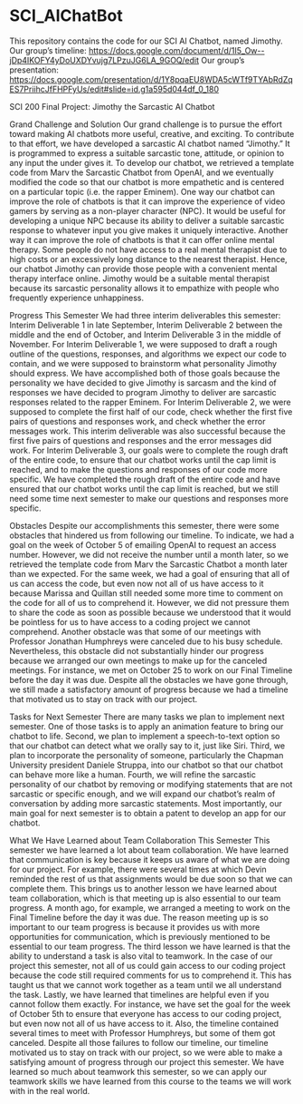 # SCI_AIChatBot
This repository contains the code for our SCI AI Chatbot, named Jimothy.
Our group’s timeline: https://docs.google.com/document/d/1I5_Ow--jDp4IKOFY4yDoUXDYvujg7LPzuJG6LA_9GOQ/edit
Our group’s presentation: https://docs.google.com/presentation/d/1Y8pqaEU8WDA5cWTf9TYAbRdZqES7PriihcJfFHPFyUs/edit#slide=id.g1a595d044df_0_180

SCI 200 Final Project: Jimothy the Sarcastic AI Chatbot

Grand Challenge and Solution
Our grand challenge is to pursue the effort toward making AI chatbots more useful, creative, and exciting. To contribute to that effort, we have developed a sarcastic AI chatbot named “Jimothy.” It is programmed to express a suitable sarcastic tone, attitude, or opinion to any input the under gives it. To develop our chatbot, we retrieved a template code from Marv the Sarcastic Chatbot from OpenAI, and we eventually modified the code so that our chatbot is more empathetic and is centered on a particular topic (i.e. the rapper Eminem). One way our chatbot can improve the role of chatbots is that it can improve the experience of video gamers by serving as a non-player character (NPC). It would be useful for developing a unique NPC because its ability to deliver a suitable sarcastic response to whatever input you give makes it uniquely interactive. Another way it can improve the role of chatbots is that it can offer online mental therapy. Some people do not have access to a real mental therapist due to high costs or an excessively long distance to the nearest therapist. Hence, our chatbot Jimothy can provide those people with a convenient mental therapy interface online. Jimothy would be a suitable mental therapist because its sarcastic personality allows it to empathize with people who frequently experience unhappiness. 

Progress This Semester
We had three interim deliverables this semester: Interim Deliverable 1 in late September, Interim Deliverable 2 between the middle and the end of October, and Interim Deliverable 3 in the middle of November. For Interim Deliverable 1, we were supposed to draft a rough outline of the questions, responses, and algorithms we expect our code to contain, and we were supposed to brainstorm what personality Jimothy should express. We have accomplished both of those goals because the personality we have decided to give Jimothy is sarcasm and the kind of responses we have decided to program Jimothy to deliver are sarcastic responses related to the rapper Eminem. For Interim Deliverable 2, we were supposed to complete the first half of our code, check whether the first five pairs of questions and responses work, and check whether the error messages work. This interim deliverable was also successful because the first five pairs of questions and responses and the error messages did work. For Interim Deliverable 3, our goals were to complete the rough draft of the entire code, to ensure that our chatbot works until the cap limit is reached, and to make the questions and responses of our code more specific. We have completed the rough draft of the entire code and have ensured that our chatbot works until the cap limit is reached, but we still need some time next semester to make our questions and responses more specific. 

Obstacles
Despite our accomplishments this semester, there were some obstacles that hindered us from following our timeline. To indicate, we had a goal on the week of October 5 of emailing OpenAI to request an access number. However, we did not receive the number until a month later, so we retrieved the template code from Marv the Sarcastic Chatbot a month later than we expected. For the same week, we had a goal of ensuring that all of us can access the code, but even now not all of us have access to it because Marissa and Quillan still needed some more time to comment on the code for all of us to comprehend it. However, we did not pressure them to share the code as soon as possible because we understood that it would be pointless for us to have access to a coding project we cannot comprehend. Another obstacle was that some of our meetings with Professor Jonathan Humphreys were canceled due to his busy schedule. Nevertheless, this obstacle did not substantially hinder our progress because we arranged our own meetings to make up for the canceled meetings. For instance, we met on October 25 to work on our Final Timeline before the day it was due. Despite all the obstacles we have gone through, we still made a satisfactory amount of progress because we had a timeline that motivated us to stay on track with our project. 

Tasks for Next Semester
There are many tasks we plan to implement next semester. One of those tasks is to apply an animation feature to bring our chatbot to life. Second, we plan to implement a speech-to-text option so that our chatbot can detect what we orally say to it, just like Siri. Third, we plan to incorporate the personality of someone, particularly the Chapman University president Daniele Struppa, into our chatbot so that our chatbot can behave more like a human. Fourth, we will refine the sarcastic personality of our chatbot by removing or modifying statements that are not sarcastic or specific enough, and we will expand our chatbot’s realm of conversation by adding more sarcastic statements. Most importantly, our main goal for next semester is to obtain a patent to develop an app for our chatbot.

What We Have Learned about Team Collaboration This Semester
This semester we have learned a lot about team collaboration. We have learned that communication is key because it keeps us aware of what we are doing for our project. For example, there were several times at which Devin reminded the rest of us that assignments would be due soon so that we can complete them. This brings us to another lesson we have learned about team collaboration, which is that meeting up is also essential to our team progress. A month ago, for example, we arranged a meeting to work on the Final Timeline before the day it was due. The reason meeting up is so important to our team progress is because it provides us with more opportunities for communication, which is previously mentioned to be essential to our team progress. The third lesson we have learned is that the ability to understand a task is also vital to teamwork. In the case of our project this semester, not all of us could gain access to our coding project because the code still required comments for us to comprehend it. This has taught us that we cannot work together as a team until we all understand the task. Lastly, we have learned that timelines are helpful even if you cannot follow them exactly. For instance, we have set the goal for the week of October 5th to ensure that everyone has access to our coding project, but even now not all of us have access to it. Also, the timeline contained several times to meet with Professor Humphreys, but some of them got canceled. Despite all those failures to follow our timeline, our timeline motivated us to stay on track with our project, so we were able to make a satisfying amount of progress through our project this semester. We have learned so much about teamwork this semester, so we can apply our teamwork skills we have learned from this course to the teams we will work with in the real world.

